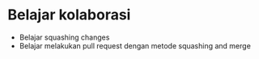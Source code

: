 # Belajar kolaborasi
* Belajar squashing changes
* Belajar melakukan pull request dengan metode squashing and merge
